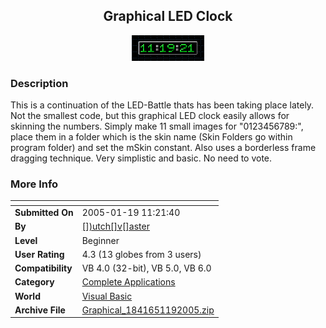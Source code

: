 ﻿<div align="center">

## Graphical LED Clock

<img src="PIC20051191125388340.gif">
</div>

### Description

This is a continuation of the LED-Battle thats has been taking place lately. Not the smallest code, but this graphical LED clock easily allows for skinning the numbers. Simply make 11 small images for "0123456789:", place them in a folder which is the skin name (Skin Folders go within program folder) and set the mSkin constant. Also uses a borderless frame dragging technique. Very simplistic and basic. No need to vote.
 
### More Info
 


<span>             |<span>
---                |---
**Submitted On**   |2005-01-19 11:21:40
**By**             |[\[\]\)utch\[\]v\[\]aster](https://github.com/Planet-Source-Code/PSCIndex/blob/master/ByAuthor/utch-v-aster.md)
**Level**          |Beginner
**User Rating**    |4.3 (13 globes from 3 users)
**Compatibility**  |VB 4\.0 \(32\-bit\), VB 5\.0, VB 6\.0
**Category**       |[Complete Applications](https://github.com/Planet-Source-Code/PSCIndex/blob/master/ByCategory/complete-applications__1-27.md)
**World**          |[Visual Basic](https://github.com/Planet-Source-Code/PSCIndex/blob/master/ByWorld/visual-basic.md)
**Archive File**   |[Graphical\_1841651192005\.zip](https://github.com/Planet-Source-Code/utch-v-aster-graphical-led-clock__1-58370/archive/master.zip)








